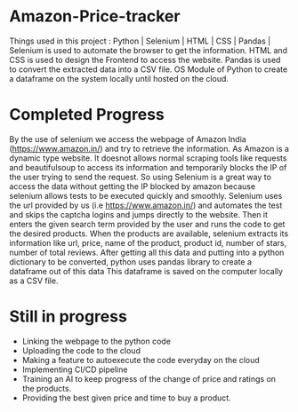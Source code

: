 # Amazon-Price-tracker
Things used in this project : Python | Selenium | HTML | CSS | Pandas |
Selenium is used to automate the browser to get the information.
HTML and CSS is used to design the Frontend to access the website.
Pandas is used to convert the extracted data into a CSV file.
OS Module of Python to create a dataframe on the system locally until hosted on the cloud.

#  Completed Progress

By the use of selenium we access the webpage of Amazon India (https://www.amazon.in/) and try to retrieve the information.
As Amazon is a dynamic type website. It doesnot allows normal scraping tools like requests and beautifulsoup to access its information and temporarily blocks the IP of the user trying to send the request.
So using Selenium is a great way to access the data without getting the IP blocked by amazon because selenium allows tests to be executed quickly and smoothly.
Selenium uses the url provided by us (i.e https://www.amazon.in/) and automates the test and skips the captcha logins and jumps directly to the website.
Then it enters the given search term provided by the user and runs the code to get the desired products.
When the products are available, selenium extracts its information like url, price, name of the product, product id, number of stars, number of total reviews.
After getting all this data and putting into a python dictionary to be converted, python uses pandas library to create a dataframe out of this data
This dataframe is saved on the computer locally as a CSV file.

# Still in progress

- Linking the webpage to the python code
- Uploading the code to the cloud
- Making a feature to autoexecute the code everyday on the cloud
- Implementing CI/CD pipeline
- Training an AI to keep progress of the change of price and ratings on the products.
- Providing the best given price and time to buy a product.
